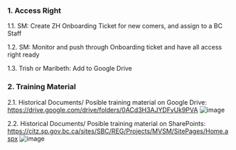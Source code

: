 ### 1. Access Right

1.1. SM: Create ZH Onboarding Ticket for new comers, and assign to a BC Staff

1.2. SM: Monitor and push through Onboarding ticket and have all access right ready

1.3. Trish or Maribeth: Add to Google Drive


### 2. Training Material 

2.1. Historical Documents/ Posible training material on Google Drive: https://drive.google.com/drive/folders/0ACd3H3AJYDFyUk9PVA 
![image](https://user-images.githubusercontent.com/87034722/147119150-e430379f-a0b4-4c5a-8e7c-f233e720b9bf.png)

2.2. Historical Documents/ Posible training material on SharePoints: https://citz.sp.gov.bc.ca/sites/SBC/REG/Projects/MVSM/SitePages/Home.aspx
![image](https://user-images.githubusercontent.com/87034722/147118804-4c0cd7a0-9723-4f01-99a2-724d7a4b45bb.png)

